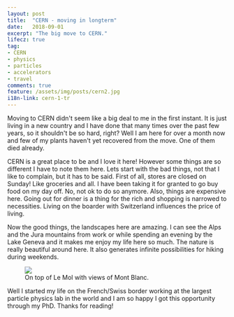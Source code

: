 ```yaml
---
layout: post
title:  "CERN - moving in longterm"
date:   2018-09-01
excerpt: "The big move to CERN."
lifecz: true
tag:
- CERN
- physics
- particles
- accelerators
- travel
comments: true
feature: /assets/img/posts/cern2.jpg
i18n-link: cern-1-tr
---
```


Moving to CERN didn't seem like a big deal to me in the first instant. It is just living in a new country and I have done that many times over the past few years, so it shouldn't be so hard, right? Well I am here for over a month now and few of my plants haven't yet recovered from the move. One of them died already.

CERN is a great place to be and I love it here! However some things are so different I have to note them here. Lets start with the bad things, not that I like to complain, but it has to be said. First of all, stores are closed on Sunday! Like groceries and all. I have been taking it for granted to go buy food on my day off. No, not ok to do so anymore.
Also, things are expensive here. Going out for dinner is a thing for the rich and shopping is narrowed to necessities. Living on the boarder with Switzerland influences the price of living.

Now the good things, the landscapes here are amazing. I can see the Alps and the Jura mountains from work or while spending an evening by the Lake Geneva and it makes me enjoy my life here so much. The nature is really beautiful around here. It also generates infinite possibilities for hiking during weekends.


<figure>
        <a href="/assets/img/posts/cern1.JPG"><img src="/assets/img/posts/cern1.JPG"></a>
        <figcaption>On top of Le Mol with views of Mont Blanc.</figcaption>
</figure>

Well I started my life on the French/Swiss border working at the largest particle physics lab in the world and I am so happy I got this opportunity through my PhD. Thanks for reading!
